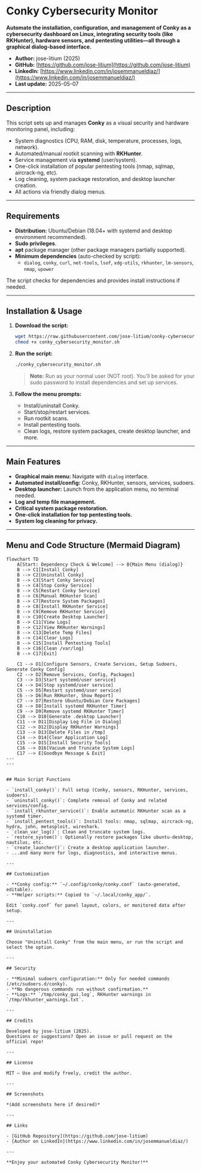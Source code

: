 # Conky Cybersecurity Monitor

**Automate the installation, configuration, and management of Conky as a cybersecurity dashboard on Linux, integrating security tools (like RKHunter), hardware sensors, and pentesting utilities—all through a graphical dialog-based interface.**

- **Author:** jose-litium (2025)
- **GitHub:** [https://github.com/jose-litium](https://github.com/jose-litium)
- **LinkedIn:** [https://www.linkedin.com/in/josemmanueldiaz/](https://www.linkedin.com/in/josemmanueldiaz/)
- **Last update:** 2025-05-07

---

## Description

This script sets up and manages **Conky** as a visual security and hardware monitoring panel, including:
- System diagnostics (CPU, RAM, disk, temperature, processes, logs, network).
- Automated/manual rootkit scanning with **RKHunter**.
- Service management via **systemd** (user/system).
- One-click installation of popular pentesting tools (nmap, sqlmap, aircrack-ng, etc).
- Log cleaning, system package restoration, and desktop launcher creation.
- All actions via friendly dialog menus.

---

## Requirements

- **Distribution:** Ubuntu/Debian (18.04+ with systemd and desktop environment recommended).
- **Sudo privileges**.
- **apt** package manager (other package managers partially supported).
- **Minimum dependencies** (auto-checked by script):
  - `dialog`, `conky`, `curl`, `net-tools`, `lsof`, `xdg-utils`, `rkhunter`, `lm-sensors`, `nmap`, `upower`

The script checks for dependencies and provides install instructions if needed.

---

## Installation & Usage

1. **Download the script:**
   ```bash
   wget https://raw.githubusercontent.com/jose-litium/conky-cybersecurity-monitor/main/conky_cybersecurity_monitor.sh
   chmod +x conky_cybersecurity_monitor.sh
   ```

2. **Run the script:**
   ```bash
   ./conky_cybersecurity_monitor.sh
   ```
   > **Note:** Run as your normal user (NOT root). You’ll be asked for your sudo password to install dependencies and set up services.

3. **Follow the menu prompts:**
   - Install/uninstall Conky.
   - Start/stop/restart services.
   - Run rootkit scans.
   - Install pentesting tools.
   - Clean logs, restore system packages, create desktop launcher, and more.

---

## Main Features

- **Graphical main menu:** Navigate with `dialog` interface.
- **Automated install/config:** Conky, RKHunter, sensors, services, sudoers.
- **Desktop launcher:** Launch from the application menu, no terminal needed.
- **Log and temp file management.**
- **Critical system package restoration.**
- **One-click installation for top pentesting tools.**
- **System log cleaning for privacy.**

---

## Menu and Code Structure (Mermaid Diagram)

```mermaid
flowchart TD
    A[Start: Dependency Check & Welcome] --> B{Main Menu (dialog)}
    B --> C1[Install Conky]
    B --> C2[Uninstall Conky]
    B --> C3[Start Conky Service]
    B --> C4[Stop Conky Service]
    B --> C5[Restart Conky Service]
    B --> C6[Manual RKHunter Scan]
    B --> C7[Restore System Packages]
    B --> C8[Install RKHunter Service]
    B --> C9[Remove RKHunter Service]
    B --> C10[Create Desktop Launcher]
    B --> C11[View Logs]
    B --> C12[View RKHunter Warnings]
    B --> C13[Delete Temp Files]
    B --> C14[Clear Logs]
    B --> C15[Install Pentesting Tools]
    B --> C16[Clean /var/log]
    B --> C17[Exit]

    C1 --> D1[Configure Sensors, Create Services, Setup Sudoers, Generate Conky Config]
    C2 --> D2[Remove Services, Config, Packages]
    C3 --> D3[Start systemd/user service]
    C4 --> D4[Stop systemd/user service]
    C5 --> D5[Restart systemd/user service]
    C6 --> D6[Run RKHunter, Show Report]
    C7 --> D7[Restore Ubuntu/Debian Core Packages]
    C8 --> D8[Install systemd RKHunter Timer]
    C9 --> D9[Remove systemd RKHunter Timer]
    C10 --> D10[Generate .desktop Launcher]
    C11 --> D11[Display Log File in Dialog]
    C12 --> D12[Display RKHunter Warnings]
    C13 --> D13[Delete Files in /tmp]
    C14 --> D14[Clear Application Log]
    C15 --> D15[Install Security Tools]
    C16 --> D16[Vacuum and Truncate System Logs]
    C17 --> E[Goodbye Message & Exit]
---
---


## Main Script Functions

- `install_conky()`: Full setup (Conky, sensors, RKHunter, services, sudoers).
- `uninstall_conky()`: Complete removal of Conky and related services/config.
- `install_rkhunter_service()`: Enable automatic RKHunter scan as a systemd timer.
- `install_pentest_tools()`: Install tools: nmap, sqlmap, aircrack-ng, hydra, john, metasploit, wireshark.
- `clean_var_log()`: Clean and truncate system logs.
- `restore_system()`: Optionally restore packages like ubuntu-desktop, nautilus, etc.
- `create_launcher()`: Create a desktop application launcher.
- ...and many more for logs, diagnostics, and interactive menus.

---

## Customization

- **Conky config:** `~/.config/conky/conky.conf` (auto-generated, editable).
- **Helper scripts:** Copied to `~/.local/conky_app/`.

Edit `conky.conf` for panel layout, colors, or monitored data after setup.

---

## Uninstallation

Choose "Uninstall Conky" from the main menu, or run the script and select the option.

---

## Security

- **Minimal sudoers configuration:** Only for needed commands (/etc/sudoers.d/conky).
- **No dangerous commands run without confirmation.**
- **Logs:** `/tmp/conky_gui.log`, RKHunter warnings in `/tmp/rkhunter_warnings.txt`.

---

## Credits

Developed by jose-litium (2025).  
Questions or suggestions? Open an issue or pull request on the official repo!

---

## License

MIT — Use and modify freely, credit the author.

---

## Screenshots

*(Add screenshots here if desired)*

---

## Links

- [GitHub Repository](https://github.com/jose-litium)
- [Author on LinkedIn](https://www.linkedin.com/in/josemmanueldiaz/)

---

**Enjoy your automated Conky Cybersecurity Monitor!**
